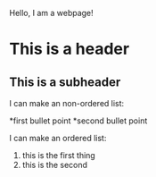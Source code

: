 Hello, I am a webpage!

# This is a header
## This is a subheader

I can make an non-ordered list:

 *first bullet point
 *second bullet point

I can make an ordered list:
1. this is the first thing
1. this is the second
